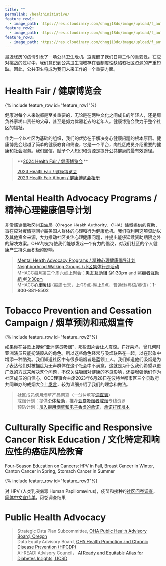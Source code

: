 ```yaml
---
title: ""
permalink: /healthinitiative/
feature_row1:
  - image_path: https://res.cloudinary.com/dhngj18do/image/upload/f_auto,q_auto/v1/images/activities/2024fairflyer
feature_row2:
  - image_path: https://res.cloudinary.com/dhngj18do/image/upload/f_auto,q_auto/v1/images/activities/occ_nsnv
feature_row3:
  - image_path: https://res.cloudinary.com/dhngj18do/image/upload/f_auto,q_auto/v1/images/activities/occ_hpv
---
```


最近经历的疫情引发了一场公共卫生危机，这提醒了我们日常工作的重要性。在应对挑战的过程中，我们意识到公共卫生领域存在着制度性缺陷和社区资源的严重短缺。因此，公共卫生将成为我们未来工作的一个重要方面。

# Health Fair / 健康博览会

{% include feature_row id="feature_row1"%}

健康对每个人来说都是至关重要的，无论是在两种文化之间成长的年轻人，还是肩负养家糊口责任的父母，甚至是努力优雅老去的老年人。健康博览会致力于整个社区的福祉。

作为一个以社区为基础的组织，我们的优势在于解决身心健康问题的根本原因。健康博览会超越了简单的健康教育和筛查，它是一个平台，向社区成员介绍重要的健康和社会服务。我们坚信，赋予个人知识和资源是提升公共健康的最有效途径。

>**[2024 Health Fair / 健康博览会](https://pdxchinese.org/healthfair/)  **
>  
>[2023 Health Fair / 健康博览会](https://pdxchinese.org/healthfair_2023/)  
>[2023 Health Fair Album / 健康博览会相册](https://pdxchinese.org/community_health_fair_2023/)  

# Mental Health Advocacy Programs / 精神心理健康倡导计划

非常感谢俄勒冈州卫生局（Oregon Health Authority，OHA）慷慨提供的资助，旨在应对疫情期间华裔美国人群体的心理和行为健康危机。我们将利用这项资助以及其他资金来源，大力推动社区关注心理健康问题，并提出能够延续资助期限之外的解决方案。OHA的支持使我们能够发起一个有力的倡议，对我们社区的个人健康产生持久而积极的影响。

>[Mental Health Advocacy Programs / 精神心理健康倡导计划](https://pdxchinese.org/mentalhealth/)  
>[Neighborhood Walking Groups / 小区集体行走活动](https://signup.com/go/aMfLdkC)  
>MHACC每月第三个周六线上聚会：[患友互助組 @1:30pm](https://zoom.us/j/91311874702?pwd=VzJkNm5wSTJ0TnFXTmtObC9heVg1UT09) and [照顧者互助組 @3:30pm](https://zoom.us/j/7413232578)  
>MHACC[心里暖线](https://www.mhacc-usa.org/zh-tw/mhacc-warm-line-program) (每周七天，上午9点-晚上9点，普通话/粤语/英语)：**1-800-881-8502**  

# Tobacco Prevention and Cessation Campaign / 烟草预防和戒烟宣传

{% include feature_row id="feature_row2"%}

如果你在谷歌上搜索“亚洲演员吸烟”，那些图片会让人震惊。在好莱坞，曾几何时亚洲演员只能扮演顺从的角色。所以这些角色经常与吸烟联系在一起，以在形象中增添一种酷劲。我们知道社区中有很多吸烟者是蓝领工人。我们知道他们吸烟是为了表达他们对被描绘为无声群体在这个社会中不满意。这就是为什么我们希望以更广泛的方式来解决这个问题，不仅关注吸烟对健康的不良影响，还要增强他们作为社区成员的自信心。OCC理事会主席2023年6月28日在波特兰都市区三个县政府共同举办的戒烟大会上[发言](/assets/pdf/speech_on_tobacco.pdf)，较为详细介绍了我们的理念和做法。

>社区成员使用烟草产品调查（一分钟填写[调查表](https://docs.google.com/forms/d/e/1FAIpQLSeF3BPH9R1RbkrNtEkcEVKpzeQoUtT2aPdvUWfok0nJTvRCEA/viewform?usp=sf_link)）  
>戒烟计划：提供[个体帮助](https://docs.google.com/forms/d/e/1FAIpQLScXadBaZg-PdM3LbFf2r-eo_nhXYzptnxt-Su1_Qlf_ASU0gw/viewform?usp=sf_link)，推荐[亚裔吸烟者戒烟](https://www.asiansmokersquitline.org/)专线资源  
>预防计划：[加入拒用烟草和电子香烟的承诺](https://docs.google.com/forms/d/e/1FAIpQLSeXi9pIxzAE7655rQRaq849D0swRK_nWTkQnPOKDZjSnbdrQA/viewform?usp=sf_link)，[承诺打印版本](/assets/pdf/NSNV_Pledge.pdf)  

# Culturally Specific and Responsive Cancer Risk Education / 文化特定和响应性的癌症风险教育

Four-Season Education on Cancers: HPV in Fall, Breast Cancer in Winter, Canton Cancer in Spring, Stomach Cancer in Summer  

{% include feature_row id="feature_row3"%}

对 HPV (人类乳突病毒 Human Papillomavirus)，疫苗和接种的[社区问卷调查](https://docs.google.com/forms/d/e/1FAIpQLSfBLNIl1qobNfjZtJB1fpB5U7LdaQBUdCqqsAEL_jjHpd1inA/viewform?usp=sf_link)，[简体中文宣传单](/assets/pdf/hpv_chinese.pdf)，问卷调查结果

# Public Health Advocacy

>Strategic Data Plan Subcommittee, [OHA Public Health Advisory Board, Oregon](https://www.oregon.gov/oha/ph/about/pages/ophab.aspx)  
>Data Equity Advisory Board, [OHA Health Promotion and Chronic Disease Prevention (HPCDP)](https://www.oregon.gov/oha/ph/diseasesconditions/chronicdisease/pages/index.aspx)  
>AI-READI Advisory Council， [AI Ready and Equitable Atlas for Diabetes Insights, UCSD](https://shileyeye.ucsd.edu/research/ai_readi)  
